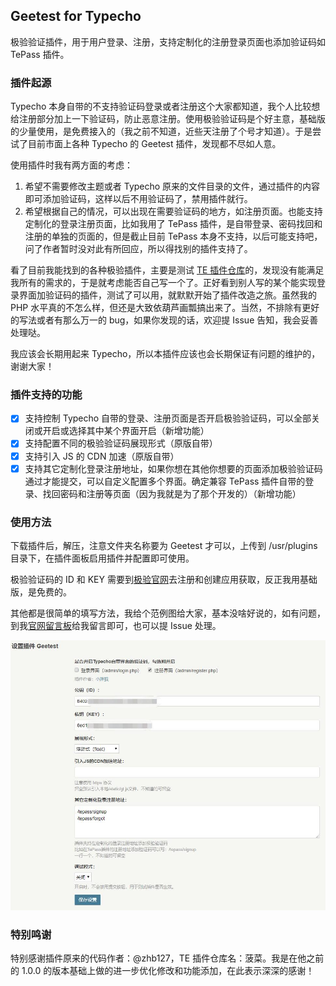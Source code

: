 ## Geetest for Typecho

极验验证插件，用于用户登录、注册，支持定制化的注册登录页面也添加验证码如 TePass 插件。

### 插件起源

Typecho 本身自带的不支持验证码登录或者注册这个大家都知道，我个人比较想给注册部分加上一下验证码，防止恶意注册。使用极验验证码是个好主意，基础版的少量使用，是免费接入的（我之前不知道，近些天注册了个号才知道）。于是尝试了目前市面上各种 Typecho 的 Geetest 插件，发现都不尽如人意。

使用插件时我有两方面的考虑：

1. 希望不需要修改主题或者 Typecho 原来的文件目录的文件，通过插件的内容即可添加验证码，这样以后不用验证码了，禁用插件就行。
2. 希望根据自己的情况，可以出现在需要验证码的地方，如注册页面。也能支持定制化的登录注册页面，比如我用了 TePass 插件，是自带登录、密码找回和注册的单独的页面的，但是截止目前 TePass 本身不支持，以后可能支持吧，问了作者暂时没对此有所回应，所以得找别的插件支持了。

看了目前我能找到的各种极验插件，主要是测试 [TE 插件仓库](https://github.com/typecho-fans/plugins)的，发现没有能满足我所有的需求的，于是就考虑能否自己写一个了。正好看到别人写的某个能实现登录界面加验证码的插件，测试了可以用，就默默开始了插件改造之旅。虽然我的 PHP 水平真的不怎么样，但还是大致依葫芦画瓢搞出来了。当然，不排除有更好的写法或者有那么万一的 bug，如果你发现的话，欢迎提 Issue 告知，我会妥善处理哒。

我应该会长期用起来 Typecho，所以本插件应该也会长期保证有问题的维护的，谢谢大家！

### 插件支持的功能

- [x] 支持控制 Typecho 自带的登录、注册页面是否开启极验验证码，可以全部关闭或开启或选择其中某个界面开启（新增功能）
- [x] 支持配置不同的极验验证码展现形式（原版自带）
- [x] 支持引入 JS 的 CDN 加速（原版自带）
- [x] 支持其它定制化登录注册地址，如果你想在其他你想要的页面添加极验验证码通过才能提交，可以自定义配置多个界面。确定兼容 TePass 插件自带的登录、找回密码和注册等页面（因为我就是为了那个开发的）（新增功能）

### 使用方法

下载插件后，解压，注意文件夹名称要为 Geetest 才可以，上传到 /usr/plugins 目录下，在插件面板启用插件并配置即可使用。

极验验证码的 ID 和 KEY 需要到[极验官网](https://www.geetest.com/)去注册和创建应用获取，反正我用基础版，是免费的。

其他都是很简单的填写方法，我给个范例图给大家，基本没啥好说的，如有问题，到我[官网留言板](http://zsduo.com/message-board.html)给我留言即可，也可以提 Issue 处理。

![插件配置范例图](./assets/1.jpg)

### 特别鸣谢

特别感谢插件原来的代码作者：@zhb127，TE 插件仓库名：菠菜。我是在他之前的 1.0.0 的版本基础上做的进一步优化修改和功能添加，在此表示深深的感谢！
